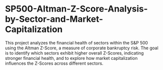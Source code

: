 # SP500-Altman-Z-Score-Analysis-by-Sector-and-Market-Capitalization
This project analyzes the financial health of sectors within the S&amp;P 500 using the Altman Z-Score, a measure of corporate bankruptcy risk. The goal is to identify which sectors exhibit higher overall Z-Scores, indicating stronger financial health, and to explore how market capitalization influences the Z-Scores across different sectors.
